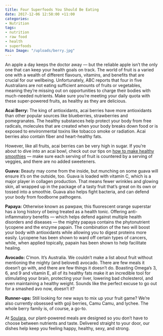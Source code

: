```yaml
---
title: Four Superfoods You Should Be Eating
date: 2017-12-06 12:58:00 +11:00
categories:
- Nutrition
tags:
- nutrition
- raw food
- health
- superfoods
Main Image: "/uploads/berry.jpg"
---
```


An apple a day keeps the doctor away — but the reliable apple isn’t the only one that can keep your health goals on track. The world of fruit is a varied one with a wealth of different flavours, vitamins, and benefits that are crucial for our wellbeing. Unfortunately, ABC reports that four in five Australians are not eating sufficient amounts of fruits or vegetables, meaning they’re missing out on opportunities to charge their bodies with much-needed nutrients. Make sure you’re meeting your daily quota with these super-powered fruits, as healthy as they are delicious.

**Acai Berry:** The king of antioxidants, acai berries have more antioxidants than other popular sources like blueberries, strawberries and pomegranates. The healthy substances help protect your body from free radicals, molecules that are created when your body breaks down food or is exposed to environmental toxins like tobacco smoke or radiation. Acai berries also contain fiber and heart-healthy fats.

However, like all fruits, acai berries can be very high in sugar. If you’re about to dive into an acai bowl, check out our tips on [how to make healthy smoothies](https://blog.soulara.com.au/blog/how-to-make-a-balanced-smoothie/) — make sure each serving of fruit is countered by a serving of veggies, and there are no added sweeteners. 

**Guava:** Beauty may come from the inside, but munching on some guava will ensure it’s on the outside, too. Guava is loaded with vitamin C, which is a major player in collagen production. That means fewer wrinkles and glowing skin, all wrapped up in the package of a tasty fruit that’s great on its own or tossed into a smoothie. Guava also helps fight bacteria, and can defend your body from foodborne pathogens. 

**Papaya:** Otherwise known as pawpaw, this fluorescent orange superstar has a long history of being treated as a health tonic. Offering anti-inflammatory benefits — which helps defend against multiple health disorders and diseases — the mighty papaya contains the phytonutrient lycopene and the enzyme papain. The combination of the two will boost your body with antioxidants while allowing you to digest proteins more easily.  Lycopene has been shown to ward off certain types of cancers, while, when applied topically, papain has been shown to help facilitate healing.

**Avocado:** C’mon. It’s Australia. We couldn’t make a list about fruit without mentioning the mighty (and beloved) avocado. There are few meals it doesn’t go with, and there are few things it doesn’t do. Boasting Omega’s 3, 6, and 9 and vitamin E, all of its healthy fats make it an incredible tool for stimulating your brain, protecting your liver, lowering bad cholesterol, and even maintaining a healthy weight. Sounds like the perfect excuse to go out for a smashed avo now, doesn’t it? 

**Runner-ups:** Still looking for new ways to mix up your fruit game? We’re also currently obsessed with goji berries, Camu Camu, and lychee. The whole berry family is, of course, a go-to.

At [Soulara](soulara.com.au), our plant-powered meals are designed so you don’t have to choose between nutrients and taste. Delivered straight to your door, our dishes help keep you feeling happy, healthy, sexy, and strong.
